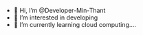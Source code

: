 - 👋 Hi, I’m @Developer-Min-Thant
- 👀 I’m interested in developing
- 🌱 I’m currently learning cloud computing....

<!---
Developer-Min-Thant/Developer-Min-Thant is a ✨ special ✨ repository because its `README.md` (this file) appears on your GitHub profile.
You can click the Preview link to take a look at your changes.
--->
